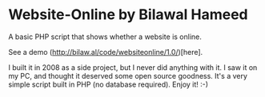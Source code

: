 Website-Online by Bilawal Hameed
==============

A basic PHP script that shows whether a website is online.

See a demo (http://bilaw.al/code/websiteonline/1.0/)[here].

I built it in 2008 as a side project, but I never did anything with it. I saw it on my PC, and thought it deserved some open source goodness. It's a very simple script built in PHP (no database required). Enjoy it! :-)